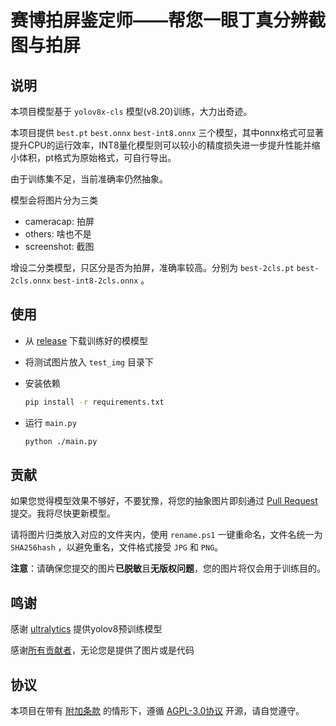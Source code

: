 # 赛博拍屏鉴定师——帮您一眼丁真分辨截图与拍屏
## 说明

本项目模型基于 `yolov8x-cls` 模型(v8.20)训练，大力出奇迹。

本项目提供 `best.pt` `best.onnx` `best-int8.onnx` 三个模型，其中onnx格式可显著提升CPU的运行效率，INT8量化模型则可以较小的精度损失进一步提升性能并缩小体积，pt格式为原始格式，可自行导出。

由于训练集不足，当前准确率仍然抽象。

模型会将图片分为三类

- cameracap: 拍屏
- others: 啥也不是
- screenshot: 截图

增设二分类模型，只区分是否为拍屏，准确率较高。分别为 `best-2cls.pt` `best-2cls.onnx` `best-int8-2cls.onnx` 。

## 使用

- 从 [release](https://github.com/ravizhan/screenshot_classify/releases) 下载训练好的模模型

- 将测试图片放入 `test_img` 目录下

- 安装依赖

  ```bash
  pip install -r requirements.txt
  ```

- 运行 `main.py`

  ``` bash
  python ./main.py
  ```

## 贡献

如果您觉得模型效果不够好，不要犹豫，将您的抽象图片即刻通过 [Pull Request](https://github.com/ravizhan/screenshot_classify/pulls) 提交。我将尽快更新模型。

请将图片归类放入对应的文件夹内，使用 `rename.ps1` 一键重命名，文件名统一为 `SHA256hash` ，以避免重名，文件格式接受 `JPG` 和 `PNG`。

**注意**：请确保您提交的图片**已脱敏**且**无版权问题**，您的图片将仅会用于训练目的。

## 鸣谢

感谢 [ultralytics](https://github.com/ultralytics/ultralytics) 提供yolov8预训练模型

感谢[所有贡献者](https://github.com/ravizhan/screenshot_classify/graphs/contributors)，无论您是提供了图片或是代码

## 协议

本项目在带有 [附加条款](https://github.com/ravizhan/screenshot_classify/LICENSE) 的情形下，遵循 [AGPL-3.0协议](https://github.com/ravizhan/screenshot_classify?tab=License-1-ov-file) 开源，请自觉遵守。
